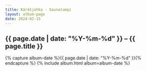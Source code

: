 ```yaml
---
title: Kárášjohka - Saunalampi
layout: album-page
date: 2024-02-15
---
```

## {{ page.date | date: "%Y-%m-%d" }} – {{ page.title }}
{% capture album-date %}{{ page.date | date: "%Y-%m-%d" }}{% endcapture %}
{% include album.html album=album-date %}